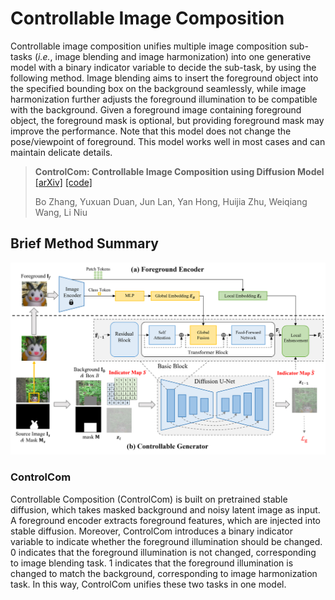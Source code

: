 # Controllable Image Composition

Controllable image composition unifies multiple image composition sub-tasks (*i.e.*, image blending and image harmonization) into one generative model with a binary indicator variable to decide the sub-task, by using the following method. Image blending aims to insert the foreground object into the specified bounding box on the background seamlessly, while image harmonization further adjusts the foreground illumination to be compatible with the background. Given a foreground image containing foreground object, the foreground mask is optional, but providing foreground mask may improve the performance. Note that this model does not change the pose/viewpoint of foreground. This model works well in most cases and can maintain delicate details. 

> **ControlCom: Controllable Image Composition using Diffusion Model**  [[arXiv]](https://arxiv.org/pdf/2308.10040.pdf) [[code]](https://github.com/bcmi/ControlCom-Image-Composition)<br>
>
> Bo Zhang, Yuxuan Duan, Jun Lan, Yan Hong, Huijia Zhu, Weiqiang Wang, Li Niu<br>

## Brief Method Summary

![controllable_composition](../resources/controlcom.jpg)


### ControlCom
Controllable Composition (ControlCom) is built on pretrained stable diffusion, which takes masked background and noisy latent image as input. A foreground encoder extracts foreground features, which are injected into stable diffusion. Moreover, ControlCom introduces a binary indicator variable to indicate whether the foreground illumination should be changed. 0 indicates that the foreground illumination is not changed, corresponding to image blending task. 1 indicates that the foreground illumination is changed to match the background, corresponding to image harmonization task. In this way, ControlCom unifies these two tasks in one model.
